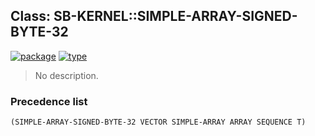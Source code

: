## Class: SB-KERNEL::SIMPLE-ARRAY-SIGNED-BYTE-32
[![package](https://img.shields.io/badge/Package-SB--KERNEL-5f9ea0.svg?style=social&colorA=999999)](../) [![type](https://img.shields.io/badge/Type-Class-5f9ea0.svg?style=social&colorA=999999)](../#class) 

> No description.

### Precedence list
```
(SIMPLE-ARRAY-SIGNED-BYTE-32 VECTOR SIMPLE-ARRAY ARRAY SEQUENCE T)
```

